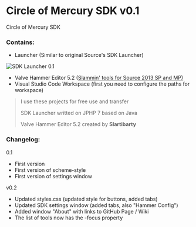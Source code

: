 # Circle of Mercury SDK v0.1
Circle of Mercury SDK

### Contains:
- Launcher (Similar to original Source's SDK Launcher)

![SDK Launcher 0.1](https://b.radikal.ru/b20/1902/b9/82537e09de2b.png)

- Valve Hammer Editor 5.2 ([Slammin' tools for Source 2013 SP and MP)](https://forum.facepunch.com/dev/bvenk/Slammin-Source-map-tools)
- Visual Studio Code Workspace (first you need to configure the paths for workspace)

> I use these projects for free use and transfer
>
> SDK Launcher writted on JPHP 7 based on Java
>
> Valve Hammer Editor 5.2 created by **Slartibarty**


### Changelog:

0.1

- First version
- First version of scheme-style
- First version of settings window

v0.2
- Updated styles.css (updated style for buttons, added tabs)
- Updated SDK settings window (added tabs, also "Hammer Config")
- Added window "About" with links to GitHub Page / Wiki 
- The list of tools now has the -focus property
